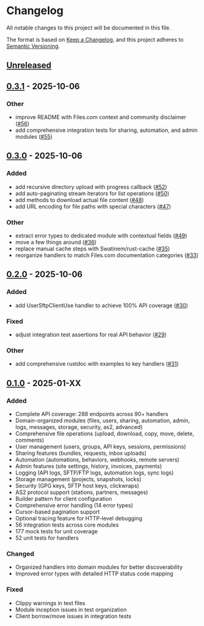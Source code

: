 # Changelog

All notable changes to this project will be documented in this file.

The format is based on [Keep a Changelog](https://keepachangelog.com/en/1.0.0/),
and this project adheres to [Semantic Versioning](https://semver.org/spec/v2.0.0.html).

## [Unreleased]

## [0.3.1](https://github.com/joshrotenberg/files-sdk-rs/compare/v0.3.0...v0.3.1) - 2025-10-06

### Other

- improve README with Files.com context and community disclaimer ([#56](https://github.com/joshrotenberg/files-sdk-rs/pull/56))
- add comprehensive integration tests for sharing, automation, and admin modules ([#55](https://github.com/joshrotenberg/files-sdk-rs/pull/55))

## [0.3.0](https://github.com/joshrotenberg/files-sdk-rs/compare/v0.2.0...v0.3.0) - 2025-10-06

### Added

- add recursive directory upload with progress callback ([#52](https://github.com/joshrotenberg/files-sdk-rs/pull/52))
- add auto-paginating stream iterators for list operations ([#50](https://github.com/joshrotenberg/files-sdk-rs/pull/50))
- add methods to download actual file content ([#48](https://github.com/joshrotenberg/files-sdk-rs/pull/48))
- add URL encoding for file paths with special characters ([#47](https://github.com/joshrotenberg/files-sdk-rs/pull/47))

### Other

- extract error types to dedicated module with contextual fields ([#49](https://github.com/joshrotenberg/files-sdk-rs/pull/49))
- move a few things around ([#36](https://github.com/joshrotenberg/files-sdk-rs/pull/36))
- replace manual cache steps with Swatinem/rust-cache ([#35](https://github.com/joshrotenberg/files-sdk-rs/pull/35))
- reorganize handlers to match Files.com documentation categories ([#33](https://github.com/joshrotenberg/files-sdk-rs/pull/33))

## [0.2.0](https://github.com/joshrotenberg/files-sdk-rs/compare/v0.1.1...v0.2.0) - 2025-10-06

### Added

- add UserSftpClientUse handler to achieve 100% API coverage ([#30](https://github.com/joshrotenberg/files-sdk-rs/pull/30))

### Fixed

- adjust integration test assertions for real API behavior ([#29](https://github.com/joshrotenberg/files-sdk-rs/pull/29))

### Other

- add comprehensive rustdoc with examples to key handlers ([#31](https://github.com/joshrotenberg/files-sdk-rs/pull/31))

## [0.1.0] - 2025-01-XX

### Added
- Complete API coverage: 288 endpoints across 90+ handlers
- Domain-organized modules (files, users, sharing, automation, admin, logs, messages, storage, security, as2, advanced)
- Comprehensive file operations (upload, download, copy, move, delete, comments)
- User management (users, groups, API keys, sessions, permissions)
- Sharing features (bundles, requests, inbox uploads)
- Automation (automations, behaviors, webhooks, remote servers)
- Admin features (site settings, history, invoices, payments)
- Logging (API logs, SFTP/FTP logs, automation logs, sync logs)
- Storage management (projects, snapshots, locks)
- Security (GPG keys, SFTP host keys, clickwraps)
- AS2 protocol support (stations, partners, messages)
- Builder pattern for client configuration
- Comprehensive error handling (14 error types)
- Cursor-based pagination support
- Optional tracing feature for HTTP-level debugging
- 56 integration tests across core modules
- 177 mock tests for unit coverage
- 52 unit tests for handlers

### Changed
- Organized handlers into domain modules for better discoverability
- Improved error types with detailed HTTP status code mapping

### Fixed
- Clippy warnings in test files
- Module inception issues in test organization
- Client borrow/move issues in integration tests

[Unreleased]: https://github.com/joshrotenberg/files-idk-rs/compare/v0.1.0...HEAD
[0.1.0]: https://github.com/joshrotenberg/files-idk-rs/releases/tag/v0.1.0
